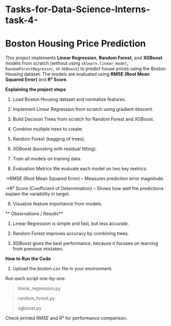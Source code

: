 # Tasks-for-Data-Science-Interns-task-4-

# **Boston Housing Price Prediction**

This project implements **Linear Regression**, **Random Forest**, and **XGBoost** models from scratch (without using `sklearn.linear_model`, `RandomForestRegressor`, or `XGBoost`) to predict house prices using the Boston Housing dataset. The models are evaluated using **RMSE (Root Mean Squared Error)** and **R² Score**.

**Explaining the project steps**

1. Load Boston Housing dataset and normalize features.

2. Implement Linear Regression from scratch using gradient descent.

3. Build Decision Trees from scratch for Random Forest and XGBoost.

3. Combine multiple trees to create:

4. Random Forest (bagging of trees).

5. XGBoost (boosting with residual fitting).

6. Train all models on training data.

7. Evaluation Metrics
We evaluate each model on two key metrics:

->RMSE (Root Mean Squared Error) – Measures prediction error magnitude.

->R² Score (Coefficient of Determination) – Shows how well the predictions explain the variability in target.
      
8. Visualize feature importance from models.

** Observations / Results**

1. Linear Regression is simple and fast, but less accurate.

2. Random Forest improves accuracy by combining trees.

3. XGBoost gives the best performance, because it focuses on learning from previous mistakes.



**How to Run the Code**
1. Upload the boston.csv file in your environment.

Run each script one-by-one:

> linear_regression.py

> random_forest.py

> xgboost.py

Check printed RMSE and R² for performance comparison.
